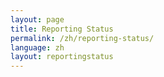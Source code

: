 ```yaml
---
layout: page
title: Reporting Status
permalink: /zh/reporting-status/
language: zh
layout: reportingstatus
---
```

